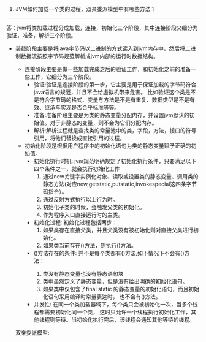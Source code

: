 1. JVM如何加载一个类的过程，双亲委派模型中有哪些方法？

___

答：jvm将类加载过程分成加载，连接，初始化三个阶段，其中连接阶段又细分为验证，准备，解析三个阶段。

- 装载阶段主要是将java字节码以二进制的方式读入到jvm内存中，然后将二进制数据流按照字节码规范解析成jvm内部的运行时数据结构。
    - 连接阶段主要是做一些加载完成之后的验证工作，和初始化之前的准备一些工作，它细分为三个阶段。
        + 验证:验证是连接阶段的第一步，它主要是用于保证加载的字节码符合java语言的规范，并且不会给虚拟机带来危害。
            比如验证这个类是不是符合字节码的格式、变量与方法是不是有重复、数据类型是不是有效、继承与实现是否合乎标准等等。
        + 准备:准备阶段主要是为类的静态变量分配内存，并设置jvm默认的初始值。对于非静态的变量，则不会为它们分配内存。
        + 解析:解析过程就是查找类的常量池中的类，字段，方法，接口的符号引用，将他们替换成直接引用的过程。
    - 初始化阶段是根据用户程序中的初始化语句为类的静态变量赋予正确的初始值。
        +  初始化执行时机:
           jvm规范明确规定了初始化执行条件，只要满足以下四个条件之一，就会执行初始化工作
           1. 通过new关键字实例化对象、读取或设置类的静态变量、调用类的静态方法(对应new,getstatic,putstatic,invokespecial这四条字节码指令）。
           2. 通过反射方式执行以上行为时。
           3. 初始化子类的时候，会触发父类的初始化。
           4. 作为程序入口直接运行时的主类。
        + 初始化过程:
            初始化过程包括两步：
           1. 如果类存在直接父类，并且父类没有被初始化则对直接父类进行初始化。
           2. 如果类当前存在<clinit>()方法，则执行<clinit>()方法。
        + <clinit>()方法存在的条件:
            并不是每个类都有<clinit>()方法,如下情况下不会有<clinit>()方法：
           1. 类没有静态变量也没有静态语句块
           2. 类中虽然定义了静态变量，但是没有给出明确的初始化语句。
           3. 如果类中仅包含了final static 的静态变量的初始化语句，而且初始化语句采用编译时常量表达时，
           也不会有<clinit>()方法。
        + 并发性:
            在同一个类加载器域下，每个类只会被初始化一次，当多个线程都需要初始化同一个类，
            这时只允许一个线程执行初始化工作，其他线程则等待。当初始化执行完后，该线程会通知其他等待的线程。
            
    双亲委派模型:
    
    